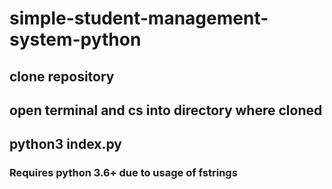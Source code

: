 # simple-student-management-system-python

## clone repository
## open terminal and cs into directory where cloned
## python3 index.py


### Requires python 3.6+ due to usage of fstrings
